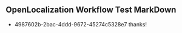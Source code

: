 ## OpenLocalization Workflow Test MarkDown
* 4987602b-2bac-4ddd-9672-45274c5328e7 thanks!

<!--HONumber=Aug16_HO1-->


